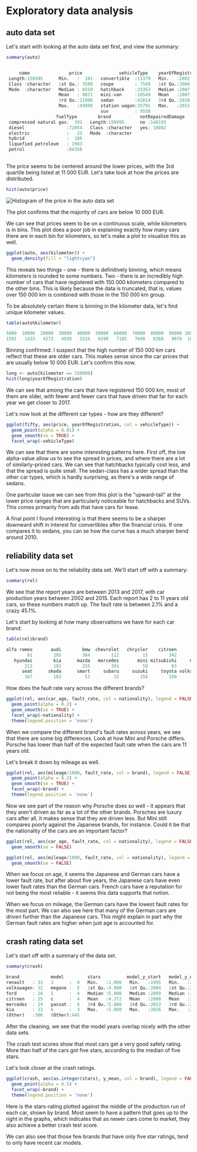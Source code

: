 # Exploratory data analysis
## auto data set
Let's start with looking at the auto data set first, and view the summary:

```r
summary(auto)


     name               price              vehicleType    yearOfRegistration      gearbox          powerPS         model             kilometer     
 Length:158995      Min.   :  101   convertible  :11379   Min.   :2002       automatic: 42794   Min.   : 26.0   Length:158995      Min.   :  5000  
 Class :character   1st Qu.: 3500   coupe        : 7549   1st Qu.:2004       manual   :116201   1st Qu.: 97.0   Class :character   1st Qu.: 80000  
 Mode  :character   Median : 6550   hatchback    :33363   Median :2007                          Median :131.0   Mode  :character   Median :150000  
                    Mean   : 8871   mini-van     :18549   Mean   :2007                          Mean   :138.2                      Mean   :115551  
                    3rd Qu.:11900   sedan        :42814   3rd Qu.:2010                          3rd Qu.:170.0                      3rd Qu.:150000  
                    Max.   :49999   station wagon:35791   Max.   :2015                          Max.   :900.0                      Max.   :150000  
                                    suv          : 9550                                                                                            
                   fuelType        brand           notRepairedDamage
 compressed natural gas:  391   Length:158995      no :148193       
 diesel                :72054   Class :character   yes: 10802       
 electric              :   25   Mode  :character                    
 hybrid                :  186                                       
 liquefied petroleum   : 1983                                       
 petrol                :84356                                       
                                                                    
```

The price seems to be centered around the lower prices, with the 3rd quartile being listed at 11 000 EUR. Let's take look at how the prices are distributed.

```r
hist(auto$price)
```

![Histogram of the price in the auto data set](https://user-images.githubusercontent.com/26480394/27180592-78ab19f4-51d4-11e7-904b-bf489ab57c0a.png)

The plot confirms that the majority of cars are below 10 000 EUR. 


We can see
that prices seem to be on a continuous scale, while kilometers is in bins. This
plot does a poor job in explaining exactly how many cars there are in each bin
for kilometers, so let's make a plot to visualize this as well.
```r
ggplot(auto, aes(kilometer)) +
  geom_density(fill = "lightcyan")
```

This reveals two things - one - there is definitively binning, which means
kilometers is rounded to some numbers. Two - there is an incredibly high number
of cars that have registered with 150 000 kilometers compared to the other
bins. This is likely because the data is truncated, that is, values over
150 000 km is combined with those in the 150 000 km group.

To be absolutely certain there is binning in the kilometer data, let's find
unique kilometer values.
```r
table(auto%kilometer)

5000  10000  20000  30000  40000  50000  60000  70000  80000  90000 100000 125000 150000
1591   1433   4273   4930   5524   6398   7185   7698   8368   9078  10580  24020 101943
```

Binning confirmed. I suspect that the high number of 150 000 km cars reflect
that these are older cars. This makes sense since the car prices that are
usually below 10 000 EUR. Let's confirm this now.
```r
long <- auto[kilometer == 150000]
hist(long$yearOfRegistration)
```

We can see that among the cars that have registered 150 000 km, most of them
are older, with fewer and fewer cars that have driven that far for each year
we get closer to 2017.


Let's now look at the different car types - how are they different?
```r
ggplot(fifty, aes(price, yearOfRegistration, col = vehicleType)) +
  geom_point(alpha = 0.01) +
  geom_smooth(se = TRUE) +
  facet_wrap(~vehicleType)
```

We can see that there are some interesting patterns here. First off, the low
alpha-value allow us to see the spread in prices, and where there are a lot
of similarly-priced cars. We can see that hatchbacks typically cost less, and
that the spread is quite small. The sedan-class has a wider spread than the
other car types, which is hardly surprising, as there's a wide range of sedans.

One particular issue we can see from this plot is the "upward-tail" at the
lower price ranges that are particularly noticeable for hatchbacks and SUVs.
This comes primarily from ads that have cars for lease.

A final point I found interesting is that there seems to be a sharper
downward shift in interest for convertibles after the financial crisis. If one
compares it to sedans, you can se how the curve has a much sharper bend around
2010.


## reliability data set
Let's now move on to the reliability data set. We'll start off with a summary:
```r
summary(rel)
```

We see that the report years are between 2013 and 2017, with car production
years between 2002 and 2015. Each report has 2 to 11 years old cars, so
these numbers match up. The fault rate is between 2.1% and a crazy 45.1%.

Let's start by looking at how many observations we have for each car brand:
```r
table(rel$brand)

alfa romeo       audi        bmw  chevrolet   chrysler    citroen      dacia   daihatsu       fiat       ford      honda
        81        295        304        112         15        342         69         15        200        412        194
   hyundai        kia      mazda   mercedes       mini mitsubishi     nissan       opel    peugeot    porsche    renault
       213        191        255        391         59         83        148        342        186         72        350
      seat      skoda      smart     subaru     suzuki     toyota volkswagen      volvo
       167        183         51         32        158        330        624        143
```

How does the fault rate vary across the different brands?
```r
ggplot(rel, aes(car_age, fault_rate, col = nationality), legend = FALSE) +
  geom_point(alpha = 0.2) +
  geom_smooth(se = TRUE) +
  facet_wrap(~nationality) +
  theme(legend.position = 'none')
```

When we compare the different brand's fault rates across years, we see that
there are some big differences. Look at how Mini and Porsche differs. Porsche
has lower than half of the expected fault rate when the cars are 11 years old.

Let's break it down by mileage as well.
```r
ggplot(rel, aes(mileage/1000, fault_rate, col = brand), legend = FALSE) +
  geom_point(alpha = 0.2) +
  geom_smooth(se = TRUE) +
  facet_wrap(~brand) +
  theme(legend.position = 'none')
```

Now we see part of the reason why Porsche does so well - it appears that they
aren't driven as far as a lot of  the other brands. Porsches are luxury cars
after all, it makes sense that they are driven less. But Mini still compares
poorly against the Japanese brands, for instance. Could it be that the
nationality of the cars are an important factor?
```r
ggplot(rel, aes(car_age, fault_rate, col = nationality), legend = FALSE) +
  geom_smooth(se = FALSE)

ggplot(rel, aes(mileage/1000, fault_rate, col = nationality), legend = FALSE) +
  geom_smooth(se = FALSE)
```

When we focus on age, it seems the Japanese and German cars have a lower fault
rate, but after about five years, the Japanese cars have even lower fault rates
than the German cars. French cars have a reputation for not being the most
reliable - it seems this data supports that notion.

When we focus on mileage, the German cars have the lowest fault rates for the
most part. We can also see here that many of the German cars are driven further
than the Japanese cars. This might explain in part why the German fault rates
are higher when just age is accounted for.


## crash rating data set
Let's start off with a summary of the data set.
```r
summary(crash)

brand            model         stars          model_y_start   model_y_end  
renault   : 33   3      :  6   Min.   :1.000   Min.   :1995   Min.   :2002  
volkswagen: 32   megane :  5   1st Qu.:4.000   1st Qu.:2004   1st Qu.:2010  
ford      : 28   5      :  4   Median :5.000   Median :2009   Median :2017  
citroen   : 25   c      :  4   Mean   :4.372   Mean   :2008   Mean   :2013  
mercedes  : 24   passat :  4   3rd Qu.:5.000   3rd Qu.:2013   3rd Qu.:2017  
kia       : 23   6      :  3   Max.   :5.000   Max.   :2016   Max.   :2017  
(Other)   :306   (Other):445   
```

After the cleaning, we see that the model years overlap nicely with the other
data sets.

The crash test scores show that most cars get a very good safety rating. More
than half of the cars got five stars, according to the median of five stars.

Let's look closer at the crash ratings.

```r
ggplot(crash, aes(as.integer(stars), y_mean, col = brand), legend = FALSE) +
  geom_point(alpha = 0.5) +
  facet_wrap(~brand) +
  theme(legend.position = 'none')
```

Here is the stars-rating plotted against the middle of the production run of
each car, shown by brand. Most seem to have a pattern that goes up to the right
in the graphs, which indicates that as newer cars come to market, they also
achieve a better crash test score.

We can also see that those few brands that have only five star ratings, tend to
only have recent car models.
